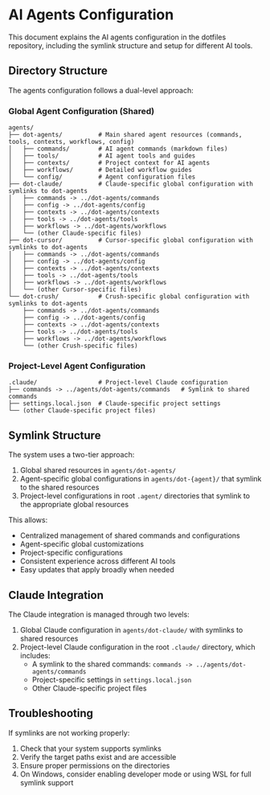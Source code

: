 # AI Agents Configuration

This document explains the AI agents configuration in the dotfiles repository, including the symlink structure and setup for different AI tools.

## Directory Structure

The agents configuration follows a dual-level approach:

### Global Agent Configuration (Shared)
```
agents/
├── dot-agents/          # Main shared agent resources (commands, tools, contexts, workflows, config)
│   ├── commands/        # AI agent commands (markdown files)
│   ├── tools/           # AI agent tools and guides
│   ├── contexts/        # Project context for AI agents
│   ├── workflows/       # Detailed workflow guides
│   └── config/          # Agent configuration files
├── dot-claude/          # Claude-specific global configuration with symlinks to dot-agents
│   ├── commands -> ../dot-agents/commands
│   ├── config -> ../dot-agents/config
│   ├── contexts -> ../dot-agents/contexts
│   ├── tools -> ../dot-agents/tools
│   ├── workflows -> ../dot-agents/workflows
│   └── (other Claude-specific files)
├── dot-cursor/          # Cursor-specific global configuration with symlinks to dot-agents
│   ├── commands -> ../dot-agents/commands
│   ├── config -> ../dot-agents/config
│   ├── contexts -> ../dot-agents/contexts
│   ├── tools -> ../dot-agents/tools
│   ├── workflows -> ../dot-agents/workflows
│   └── (other Cursor-specific files)
└── dot-crush/           # Crush-specific global configuration with symlinks to dot-agents
    ├── commands -> ../dot-agents/commands
    ├── config -> ../dot-agents/config
    ├── contexts -> ../dot-agents/contexts
    ├── tools -> ../dot-agents/tools
    ├── workflows -> ../dot-agents/workflows
    └── (other Crush-specific files)
```

### Project-Level Agent Configuration
```
.claude/                 # Project-level Claude configuration
├── commands -> ../agents/dot-agents/commands   # Symlink to shared commands
├── settings.local.json  # Claude-specific project settings
└── (other Claude-specific project files)
```

## Symlink Structure

The system uses a two-tier approach:
1. Global shared resources in `agents/dot-agents/`
2. Agent-specific global configurations in `agents/dot-{agent}/` that symlink to the shared resources
3. Project-level configurations in root `.agent/` directories that symlink to the appropriate global resources

This allows:
- Centralized management of shared commands and configurations
- Agent-specific global customizations
- Project-specific configurations
- Consistent experience across different AI tools
- Easy updates that apply broadly when needed

## Claude Integration

The Claude integration is managed through two levels:
1. Global Claude configuration in `agents/dot-claude/` with symlinks to shared resources
2. Project-level Claude configuration in the root `.claude/` directory, which includes:
   - A symlink to the shared commands: `commands -> ../agents/dot-agents/commands`
   - Project-specific settings in `settings.local.json`
   - Other Claude-specific project files

## Troubleshooting

If symlinks are not working properly:
1. Check that your system supports symlinks
2. Verify the target paths exist and are accessible
3. Ensure proper permissions on the directories
4. On Windows, consider enabling developer mode or using WSL for full symlink support